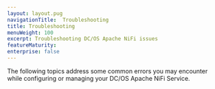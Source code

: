 ```yaml
---
layout: layout.pug
navigationTitle:  Troubleshooting
title: Troubleshooting
menuWeight: 100
excerpt: Troubleshooting DC/OS Apache NiFi issues
featureMaturity:
enterprise: false
---
```


The following topics address some common errors you may encounter while configuring or managing your DC/OS Apache NiFi Service.

